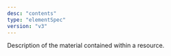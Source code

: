 ```yaml
---
desc: "contents"
type: "elementSpec"
version: "v3"
---
```


Description of the material contained within a resource.